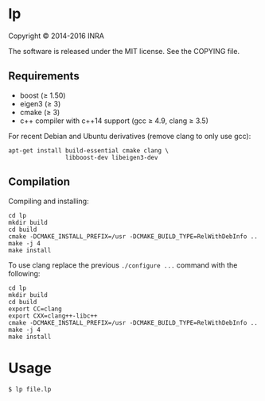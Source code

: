 lp
====

Copyright © 2014-2016 INRA

The software is released under the MIT license. See the COPYING file.

## Requirements

* boost (≥ 1.50)
* eigen3 (≥ 3)
* cmake (≥ 3)
* c++ compiler with c++14 support (gcc ≥ 4.9, clang ≥ 3.5)

For recent Debian and Ubuntu derivatives (remove clang to only use
gcc):

    apt-get install build-essential cmake clang \
                    libboost-dev libeigen3-dev

## Compilation

Compiling and installing:

    cd lp
    mkdir build
    cd build
    cmake -DCMAKE_INSTALL_PREFIX=/usr -DCMAKE_BUILD_TYPE=RelWithDebInfo ..
    make -j 4
    make install

To use clang replace the previous `./configure ...` command with the following:

    cd lp
    mkdir build
    cd build
    export CC=clang
    export CXX=clang++-libc++
    cmake -DCMAKE_INSTALL_PREFIX=/usr -DCMAKE_BUILD_TYPE=RelWithDebInfo ..
    make -j 4
    make install

# Usage

    $ lp file.lp
